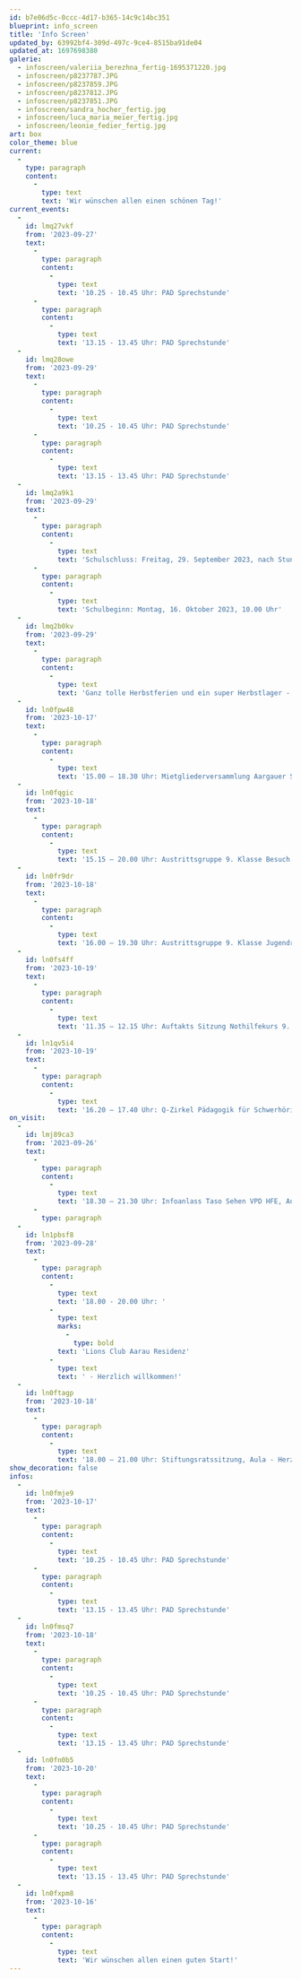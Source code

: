 ```yaml
---
id: b7e06d5c-0ccc-4d17-b365-14c9c14bc351
blueprint: info_screen
title: 'Info Screen'
updated_by: 63992bf4-309d-497c-9ce4-8515ba91de04
updated_at: 1697698380
galerie:
  - infoscreen/valeriia_berezhna_fertig-1695371220.jpg
  - infoscreen/p8237787.JPG
  - infoscreen/p8237859.JPG
  - infoscreen/p8237812.JPG
  - infoscreen/p8237851.JPG
  - infoscreen/sandra_hocher_fertig.jpg
  - infoscreen/luca_maria_meier_fertig.jpg
  - infoscreen/leonie_fedier_fertig.jpg
art: box
color_theme: blue
current:
  -
    type: paragraph
    content:
      -
        type: text
        text: 'Wir wünschen allen einen schönen Tag!'
current_events:
  -
    id: lmq27vkf
    from: '2023-09-27'
    text:
      -
        type: paragraph
        content:
          -
            type: text
            text: '10.25 - 10.45 Uhr: PAD Sprechstunde'
      -
        type: paragraph
        content:
          -
            type: text
            text: '13.15 - 13.45 Uhr: PAD Sprechstunde'
  -
    id: lmq28owe
    from: '2023-09-29'
    text:
      -
        type: paragraph
        content:
          -
            type: text
            text: '10.25 - 10.45 Uhr: PAD Sprechstunde'
      -
        type: paragraph
        content:
          -
            type: text
            text: '13.15 - 13.45 Uhr: PAD Sprechstunde'
  -
    id: lmq2a9k1
    from: '2023-09-29'
    text:
      -
        type: paragraph
        content:
          -
            type: text
            text: 'Schulschluss: Freitag, 29. September 2023, nach Stundenplan'
      -
        type: paragraph
        content:
          -
            type: text
            text: 'Schulbeginn: Montag, 16. Oktober 2023, 10.00 Uhr'
  -
    id: lmq2b0kv
    from: '2023-09-29'
    text:
      -
        type: paragraph
        content:
          -
            type: text
            text: 'Ganz tolle Herbstferien und ein super Herbstlager - Bis bald!'
  -
    id: ln0fpw48
    from: '2023-10-17'
    text:
      -
        type: paragraph
        content:
          -
            type: text
            text: '15.00 – 18.30 Uhr: Mietgliederversammlung Aargauer Sehhilfe, Aula - Herzlich willkommen!'
  -
    id: ln0fqgic
    from: '2023-10-18'
    text:
      -
        type: paragraph
        content:
          -
            type: text
            text: '15.15 – 20.00 Uhr: Austrittsgruppe 9. Klasse Besuch Otoplastiklabor Gruppe A - Viel Vergnügen!'
  -
    id: ln0fr9dr
    from: '2023-10-18'
    text:
      -
        type: paragraph
        content:
          -
            type: text
            text: '16.00 – 19.30 Uhr: Austrittsgruppe 9. Klasse Jugendraum Wenk Gruppe B - Viel Vergnügen!'
  -
    id: ln0fs4ff
    from: '2023-10-19'
    text:
      -
        type: paragraph
        content:
          -
            type: text
            text: '11.35 – 12.15 Uhr: Auftakts Sitzung Nothilfekurs 9. Klassen, Aula – Viel Vergnügen!'
  -
    id: ln1qv5i4
    from: '2023-10-19'
    text:
      -
        type: paragraph
        content:
          -
            type: text
            text: '16.20 – 17.40 Uhr: Q-Zirkel Pädagogik für Schwerhörige und Gehörlose, Aula (16.30 Uhr: Online Vortrag) - Herzlich willkommen!'
on_visit:
  -
    id: lmj89ca3
    from: '2023-09-26'
    text:
      -
        type: paragraph
        content:
          -
            type: text
            text: '18.30 – 21.30 Uhr: Infoanlass Taso Sehen VPD HFE, Aula – Herzlich willkommen!'
      -
        type: paragraph
  -
    id: ln1pbsf8
    from: '2023-09-28'
    text:
      -
        type: paragraph
        content:
          -
            type: text
            text: '18.00 - 20.00 Uhr: '
          -
            type: text
            marks:
              -
                type: bold
            text: 'Lions Club Aarau Residenz'
          -
            type: text
            text: ' - Herzlich willkommen!'
  -
    id: ln0ftagp
    from: '2023-10-18'
    text:
      -
        type: paragraph
        content:
          -
            type: text
            text: '18.00 – 21.00 Uhr: Stiftungsratssitzung, Aula - Herzlich willkommen!'
show_decoration: false
infos:
  -
    id: ln0fmje9
    from: '2023-10-17'
    text:
      -
        type: paragraph
        content:
          -
            type: text
            text: '10.25 - 10.45 Uhr: PAD Sprechstunde'
      -
        type: paragraph
        content:
          -
            type: text
            text: '13.15 - 13.45 Uhr: PAD Sprechstunde'
  -
    id: ln0fmsq7
    from: '2023-10-18'
    text:
      -
        type: paragraph
        content:
          -
            type: text
            text: '10.25 - 10.45 Uhr: PAD Sprechstunde'
      -
        type: paragraph
        content:
          -
            type: text
            text: '13.15 - 13.45 Uhr: PAD Sprechstunde'
  -
    id: ln0fn0b5
    from: '2023-10-20'
    text:
      -
        type: paragraph
        content:
          -
            type: text
            text: '10.25 - 10.45 Uhr: PAD Sprechstunde'
      -
        type: paragraph
        content:
          -
            type: text
            text: '13.15 - 13.45 Uhr: PAD Sprechstunde'
  -
    id: ln0fxpm8
    from: '2023-10-16'
    text:
      -
        type: paragraph
        content:
          -
            type: text
            text: 'Wir wünschen allen einen guten Start!'
---
```

